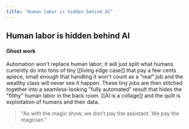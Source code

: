 ```yaml
---
title: "Human labor is hidden behind AI"
---
```


## Human labor is hidden behind AI

#### Ghost work

Automation won't replace human labor; it will just split what humans currently do into tons of tiny [[living edge case]] that pay a few cents apiece, small enough that handling it won't count as a "real" job and the wealthy class will never see it happen. These tiny jobs are then stitched together into a seamless-looking "fully automated" result that hides the "filthy" human labor in the back room. [[AI is a collage]] and the quilt is exploitation of humans and their data. 

>"As with the magic show, we don’t pay the assistant. We pay the magician."
